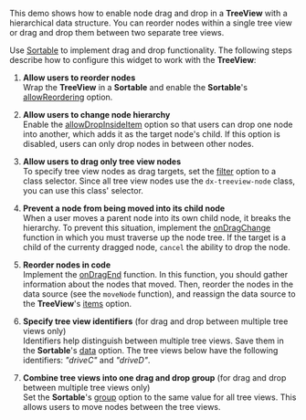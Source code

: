 This demo shows how to enable node drag and drop in a **TreeView** with a hierarchical data structure. You can reorder nodes within a single tree view or drag and drop them between two separate tree views.

Use [Sortable][0] to implement drag and drop functionality. The following steps describe how to configure this widget to work with the **TreeView**:

1. **Allow users to reorder nodes**     
Wrap the **TreeView** in a **Sortable** and enable the **Sortable**'s [allowReordering][1] option.

1. **Allow users to change node hierarchy**           
Enable the [allowDropInsideItem][2] option so that users can drop one node into another, which adds it as the target node's child. If this option is disabled, users can only drop nodes in between other nodes.

1. **Allow users to drag only tree view nodes**        
To specify tree view nodes as drag targets, set the [filter][3] option to a class selector. Since all tree view nodes use the `dx-treeview-node` class, you can use this class' selector. 

1. **Prevent a node from being moved into its child node**        
When a user moves a parent node into its own child node, it breaks the hierarchy. To prevent this situation, implement the [onDragChange][4] function in which you must traverse up the node tree. If the target is a child of the currenty dragged node, `cancel` the ability to drop the node.

1. **Reorder nodes in code**        
Implement the [onDragEnd][5] function. In this function, you should gather information about the nodes that moved. Then, reorder the nodes in the data source (see the `moveNode` function), and reassign the data source to the **TreeView**'s [items][6] option. 

1. **Specify tree view identifiers** (for drag and drop between multiple tree views only)     
Identifiers help distinguish between multiple tree views. Save them in the **Sortable**'s [data][7] option. The tree views below have the following identifiers: *"driveC"* and *"driveD"*.

1. **Combine tree views into one drag and drop group** (for drag and drop between multiple tree views only)    
Set the **Sortable**'s [group][8] option to the same value for all tree views. This allows users to move nodes between the tree views.  

[0]: /Documentation/ApiReference/UI_Widgets/dxSortable/
[1]: /Documentation/ApiReference/UI_Widgets/dxSortable/Configuration/#allowReordering
[2]: /Documentation/ApiReference/UI_Widgets/dxSortable/Configuration/#allowDropInsideItem
[3]: /Documentation/ApiReference/UI_Widgets/dxSortable/Configuration/#filter
[4]: /Documentation/ApiReference/UI_Widgets/dxSortable/Configuration/#onDragChange
[5]: /Documentation/ApiReference/UI_Widgets/dxSortable/Configuration/#onDragEnd
[6]: /Documentation/ApiReference/UI_Widgets/dxTreeView/Configuration/items/
[7]: /Documentation/ApiReference/UI_Widgets/dxSortable/Configuration/#data
[8]: /Documentation/ApiReference/UI_Widgets/dxSortable/Configuration/#group
